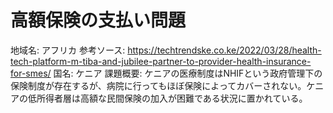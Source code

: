 # 高額保険の支払い問題

地域名: アフリカ
参考ソース: https://techtrendske.co.ke/2022/03/28/health-tech-platform-m-tiba-and-jubilee-partner-to-provider-health-insurance-for-smes/
国名: ケニア
課題概要: ケニアの医療制度はNHIFという政府管理下の保険制度が存在するが、病院に行ってもほぼ保険によってカバーされない。ケニアの低所得者層は高額な民間保険の加入が困難である状況に置かれている。